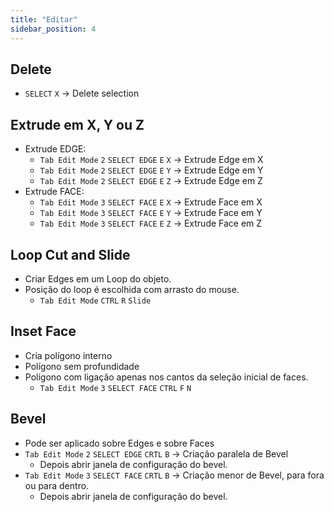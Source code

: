 ```yaml
---
title: "Editar"
sidebar_position: 4
---
```


## Delete
- `SELECT` `X` -> Delete selection

## Extrude em X, Y ou Z
- Extrude EDGE:
    - `Tab Edit Mode` `2` `SELECT EDGE` `E` `X` -> Extrude Edge em X
    - `Tab Edit Mode` `2` `SELECT EDGE` `E` `Y` -> Extrude Edge em Y
    - `Tab Edit Mode` `2` `SELECT EDGE` `E` `Z` -> Extrude Edge em Z
- Extrude FACE:
    - `Tab Edit Mode` `3` `SELECT FACE` `E` `X` -> Extrude Face em X
    - `Tab Edit Mode` `3` `SELECT FACE` `E` `Y` -> Extrude Face em Y
    - `Tab Edit Mode` `3` `SELECT FACE` `E` `Z` -> Extrude Face em Z

## Loop Cut and Slide
- Criar Edges em um Loop do objeto.
- Posição do loop é escolhida com arrasto do mouse.
    - `Tab Edit Mode` `CTRL` `R` `Slide`

## Inset Face
- Cria polígono interno
- Polígono sem profundidade
- Polígono com ligação apenas nos cantos da seleção inicial de faces. 
    - `Tab Edit Mode` `3` `SELECT FACE` `CTRL` `F` `N`

## Bevel
- Pode ser aplicado sobre Edges e sobre Faces
- `Tab Edit Mode` `2` `SELECT EDGE` `CRTL` `B` -> Criação paralela de Bevel
    - Depois abrir janela de configuração do bevel.
- `Tab Edit Mode` `3` `SELECT FACE` `CRTL` `B` -> Criação menor de Bevel, para fora ou para dentro.
    - Depois abrir janela de configuração do bevel.